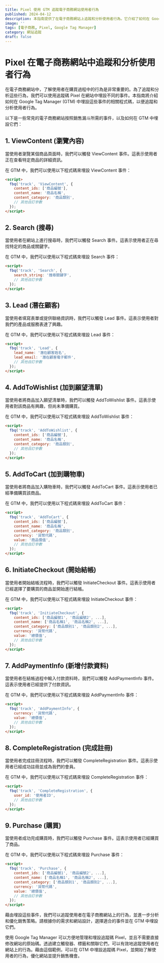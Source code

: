 ```yaml
---
title: Pixel 使用 GTM 追蹤電子商務網站使用者行為
published: 2024-04-12
description: 本指南提供了在電子商務網站上追蹤和分析使用者行為。它介紹了如何在 Google Tag Manager 中埋設追蹤碼 Pixel，以追蹤使用者的行為，並提供相應的程式碼範例和步驟。通過這些追蹤和分析，電子商務業務可以更好地了解使用者需求和行為，提供更好的購物體驗，並增加銷售機會。
image: ''
tags: [電子商務, Pixel, Google Tag Manager]
category: 網站追蹤
draft: false 
---
```



# Pixel 在電子商務網站中追蹤和分析使用者行為

在電子商務網站中，了解使用者在購買過程中的行為是非常重要的。為了追蹤和分析這些行為，我們可以使用追蹤碼 Pixel 在網站中埋設不同的事件。本指南將介紹如何在 Google Tag Manager (GTM) 中埋設這些事件的相關程式碼，以便追蹤和分析使用者行為。

以下是一些常見的電子商務網站按照銷售漏斗所需的事件，以及如何在 GTM 中埋設它們：

## 1. ViewContent (瀏覽內容)

當使用者瀏覽某個商品頁面時，我們可以觸發 ViewContent 事件。這表示使用者正在查看特定商品的詳細資訊。

在 GTM 中，我們可以使用以下程式碼來埋設 ViewContent 事件：

```html
<script>
  fbq('track', 'ViewContent', {
    content_ids: ['商品編號'],
    content_name: '商品名稱',
    content_category: '商品類別',
    // 其他自訂參數
  });
</script>
```

## 2. Search (搜尋)

當使用者在網站上進行搜尋時，我們可以觸發 Search 事件。這表示使用者正在尋找特定的商品或關鍵字。

在 GTM 中，我們可以使用以下程式碼來埋設 Search 事件：

```html
<script>
  fbq('track', 'Search', {
    search_string: '搜尋關鍵字',
    // 其他自訂參數
  });
</script>
```

## 3. Lead (潛在顧客)

當使用者填寫表單或提供聯絡資訊時，我們可以觸發 Lead 事件。這表示使用者對我們的產品或服務表達了興趣。

在 GTM 中，我們可以使用以下程式碼來埋設 Lead 事件：

```html
<script>
  fbq('track', 'Lead', {
    lead_name: '潛在顧客姓名',
    lead_email: '潛在顧客電子郵件',
    // 其他自訂參數
  });
</script>
```

## 4. AddToWishlist (加到願望清單)

當使用者將商品加入願望清單時，我們可以觸發 AddToWishlist 事件。這表示使用者對該商品有興趣，但尚未準備購買。

在 GTM 中，我們可以使用以下程式碼來埋設 AddToWishlist 事件：

```html
<script>
  fbq('track', 'AddToWishlist', {
    content_ids: ['商品編號'],
    content_name: '商品名稱',
    content_category: '商品類別',
    // 其他自訂參數
  });
</script>
```

## 5. AddToCart (加到購物車)

當使用者將商品加入購物車時，我們可以觸發 AddToCart 事件。這表示使用者已經準備購買該商品。

在 GTM 中，我們可以使用以下程式碼來埋設 AddToCart 事件：

```html
<script>
  fbq('track', 'AddToCart', {
    content_ids: ['商品編號'],
    content_name: '商品名稱',
    content_category: '商品類別',
    currency: '貨幣代碼',
    value: '商品價值',
    // 其他自訂參數
  });
</script>
```

## 6. InitiateCheckout (開始結帳)

當使用者開始結帳流程時，我們可以觸發 InitiateCheckout 事件。這表示使用者已經選擇了要購買的商品並開始進行結帳。

在 GTM 中，我們可以使用以下程式碼來埋設 InitiateCheckout 事件：

```html
<script>
  fbq('track', 'InitiateCheckout', {
    content_ids: ['商品編號1', '商品編號2', ...],
    content_name: ['商品名稱1', '商品名稱2', ...],
    content_category: ['商品類別1', '商品類別2', ...],
    currency: '貨幣代碼',
    value: '總價值',
    // 其他自訂參數
  });
</script>
```

## 7. AddPaymentInfo (新增付款資料)

當使用者在結帳過程中輸入付款資料時，我們可以觸發 AddPaymentInfo 事件。這表示使用者已經提供了付款資訊。

在 GTM 中，我們可以使用以下程式碼來埋設 AddPaymentInfo 事件：

```html
<script>
  fbq('track', 'AddPaymentInfo', {
    currency: '貨幣代碼',
    value: '總價值',
    // 其他自訂參數
  });
</script>
```

## 8. CompleteRegistration (完成註冊)

當使用者完成註冊流程時，我們可以觸發 CompleteRegistration 事件。這表示使用者已經成功註冊並成為我們的會員。

在 GTM 中，我們可以使用以下程式碼來埋設 CompleteRegistration 事件：

```html
<script>
  fbq('track', 'CompleteRegistration', {
    user_id: '使用者ID',
    // 其他自訂參數
  });
</script>
```

## 9. Purchase (購買)

當使用者成功完成購買時，我們可以觸發 Purchase 事件。這表示使用者已經購買了商品。

在 GTM 中，我們可以使用以下程式碼來埋設 Purchase 事件：

```html
<script>
  fbq('track', 'Purchase', {
    content_ids: ['商品編號1', '商品編號2', ...],
    content_name: ['商品名稱1', '商品名稱2', ...],
    content_category: ['商品類別1', '商品類別2', ...],
    currency: '貨幣代碼',
    value: '總價值',
    // 其他自訂參數
  });
</script>
```

藉由埋設這些事件，我們可以追蹤使用者在電子商務網站上的行為，並進一步分析和優化銷售策略。請根據你的需求和網站設計，選擇適合的事件並在 GTM 中埋設它們。

使用 Google Tag Manager 可以方便地管理和埋設追蹤碼 Pixel，並且不需要直接修改網站的原始碼。透過建立觸發器、標籤和關聯它們，可以有效地追蹤使用者在網站上的行為。藉由這個範例，可以在 GTM 中埋設追蹤碼 Pixel，並開始了解使用者的行為，優化網站並提升銷售機會。
